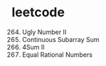 # leetcode 
264. Ugly Number II  
523. Continuous Subarray Sum  
454. 4Sum II  
972. Equal Rational Numbers  